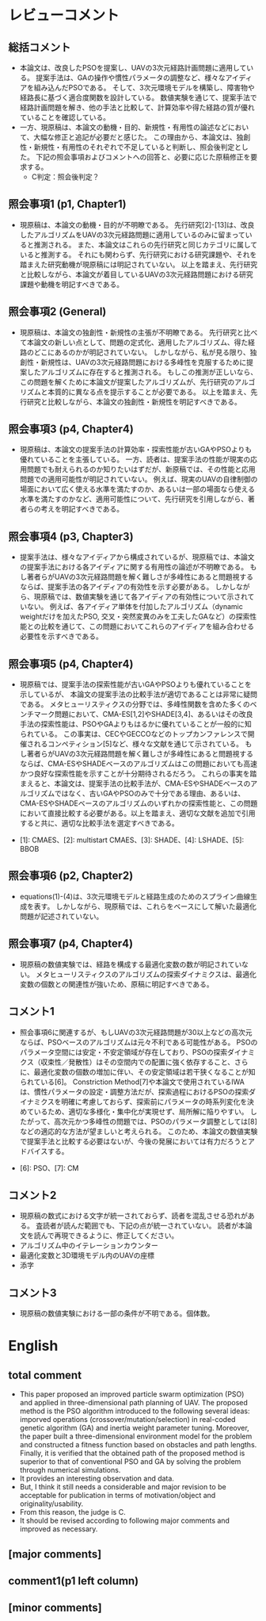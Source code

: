 # レビューコメント
## 総括コメント
- 本論文は、改良したPSOを提案し、UAVの3次元経路計画問題に適用している。
提案手法は、GAの操作や慣性パラメータの調整など、様々なアイディアを組み込んだPSOである。
そして、3次元環境モデルを構築し、障害物や経路長に基づく適合度関数を設計している。
数値実験を通じて、提案手法で経路計画問題を解き、他の手法と比較して、計算効率や得た経路の質が優れていることを確認している。
- 一方、現原稿は、本論文の動機・目的、新規性・有用性の論述などにおいて、大幅な修正と追記が必要だと感じた。
この理由から、本論文は、独創性・新規性・有用性のそれぞれで不足していると判断し、照会後判定とした。
下記の照会事項およびコメントへの回答と、必要に応じた原稿修正を要求する。
  - C判定：照会後判定？

## 照会事項1 (p1, Chapter1)
- 現原稿は、本論文の動機・目的が不明瞭である。
先行研究[2]-[13]は、改良したアルゴリズムをUAVの3次元経路問題に適用しているのみに留まっていると推測される。
また、本論文はこれらの先行研究と同じカテゴリに属していると推測する。
それにも関わらず、先行研究における研究課題や、それを踏まえた研究動機が現原稿には明記されていない。
以上を踏まえ、先行研究と比較しながら、本論文が着目しているUAVの3次元経路問題における研究課題や動機を明記すべきである。

## 照会事項2 (General)
- 現原稿は、本論文の独創性・新規性の主張が不明瞭である。
先行研究と比べて本論文の新しい点として、問題の定式化、適用したアルゴリズム、得た経路のどこにあるのかが明記されていない。
しかしながら、私が見る限り、独創性・新規性は、UAVの3次元経路問題における多峰性を克服するために提案したアルゴリズムに存在すると推測される。
もしこの推測が正しいなら、この問題を解くために本論文が提案したアルゴリズムが、先行研究のアルゴリズムと本質的に異なる点を提示することが必要である。
以上を踏まえ、先行研究と比較しながら、本論文の独創性・新規性を明記すべきである。

## 照会事項3 (p4, Chapter4)
- 現原稿は、本論文の提案手法の計算効率・探索性能が古いGAやPSOよりも優れていることを主張している。
一方、読者は、提案手法の性能が現実の応用問題でも耐えられるのか知りたいはずだが、新原稿では、その性能と応用問題での適用可能性が明記されていない。
例えば、現実のUAVの自律制御の場面において広く使える水準を満たすのか、あるいは一部の場面なら使える水準を満たすのかなど、適用可能性について、先行研究を引用しながら、著者らの考えを明記すべきである。

## 照会事項4 (p3, Chapter3)
- 提案手法は、様々なアイディアから構成されているが、現原稿では、本論文の提案手法における各アイディアに関する有用性の論述が不明瞭である。
もし著者らがUAVの3次元経路問題を解く難しさが多峰性にあると問題視するならば、提案手法の各アイディアの有効性を示す必要がある。
しかしながら、現原稿では、数値実験を通じて各アイディアの有効性について示されていない。
例えば、各アイディア単体を付加したアルゴリズム（dynamic weightだけを加えたPSO, 交叉・突然変異のみを工夫したGAなど）の探索性能との比較を通じて、この問題においてこれらのアイディアを組み合わせる必要性を示すべきである。

## 照会事項5 (p4, Chapter4)
- 現原稿では、提案手法の探索性能が古いGAやPSOよりも優れていることを示しているが、
本論文の提案手法の比較手法が適切であることは非常に疑問である。
メタヒューリスティクスの分野では、多峰性関数を含めた多くのベンチマーク問題において、CMA-ES[1,2]やSHADE[3,4]、あるいはその改良手法の探索性能は、PSOやGAよりもはるかに優れていることが一般的に知られている。
この事実は、CECやGECCOなどのトップカンファレンスで開催されるコンペティション[5]など、様々な文献を通じて示されている。
もし著者らがUAVの3次元経路問題を解く難しさが多峰性にあると問題視するならば、CMA-ESやSHADEベースのアルゴリズムはこの問題においても高速かつ良好な探索性能を示すことが十分期待されるだろう。
これらの事実を踏まえると、本論文は、提案手法の比較手法が、CMA-ESやSHADEベースのアルゴリズムではなく、古いGAやPSOのみで十分である理由、あるいは、CMA-ESやSHADEベースのアルゴリズムのいずれかの探索性能と、この問題において直接比較する必要がある。以上を踏まえ、適切な文献を追加で引用すると共に、適切な比較手法を選定すべきである。

- [1]: CMAES、[2]: multistart CMAES、[3]: SHADE、[4]: LSHADE、[5]: BBOB

## 照会事項6 (p2, Chapter2)
- equations(1)-(4)は、3次元環境モデルと経路生成のためのスプライン曲線生成を表す。
しかしながら、現原稿では、これらをベースにして解いた最適化問題が記述されていない。


## 照会事項7 (p4, Chapter4)
- 現原稿の数値実験では、経路を構成する最適化変数の数が明記されていない。
メタヒューリスティクスのアルゴリズムの探索ダイナミクスは、最適化変数の個数との関連性が強いため、原稿に明記すべきである。


## コメント1
- 照会事項6に関連するが、もしUAVの3次元経路問題が30以上などの高次元ならば、PSOベースのアルゴリズムは元々不利である可能性がある。
PSOのパラメータ空間には安定・不安定領域が存在しており、PSOの探索ダイナミクス（収束性／発散性）はその空間内での配置に強く依存すること、さらに、最適化変数の個数の増加に伴い、その安定領域は若干狭くなることが知られている[6]。
Constriction Method[7]や本論文で使用されているIWAは、慣性パラメータの設定・調整方法だが、探索過程におけるPSOの探索ダイナミクスを明確に考慮しておらず、探索前にパラメータの時系列変化を決めているため、適切な多様化・集中化が実現せず、局所解に陥りやすい。
したがって、高次元かつ多峰性の問題では、PSOのパラメータ調整としては[8]などの適応的な方法が望ましいと考えられる。
このため、本論文の数値実験で提案手法と比較する必要はないが、今後の発展においては有力だろうとアドバイスする。

- [6]: PSO、[7]: CM

## コメント2
- 現原稿の数式における文字が統一されておらず、読者を混乱させる恐れがある。
査読者が読んだ範囲でも、下記の点が統一されていない。
読者が本論文を読んで再現できるように、修正してください。
- アルゴリズム中のイテレーションカウンター
- 最適化変数と3D環境モデル内のUAVの座標
- 添字

## コメント3
- 現原稿の数値実験における一部の条件が不明である。個体数。


# English
## total comment
- This paper proposed an improved particle swarm optimization (PSO) and applied in three-dimensional path planning of UAV. 
The proposed method is the PSO algorithm introduced to the following several ideas: imporved operations (crossover/mutation/selection) in real-coded genetic algorithm (GA) and inertia weight parameter tuning. 
Moreover, the paper built a three-dimensional environment model for the problem and constructed a fitness function based on obstacles and path lengths.
Finally, it is verified that the obtained path of the proposed method is superior to that of conventional PSO and GA by solving the problem through numerical simulations.
- It provides an interesting observation and data.
- But, I think it still needs a considerable and major revision to be acceptable for publication in terms of motivation/object and originality/usability.
- From this reason, the judge is C.
- It should be revised according to following major comments and improved as necessary.

## [major comments]
## comment1(p1 left column)


## [minor comments]

